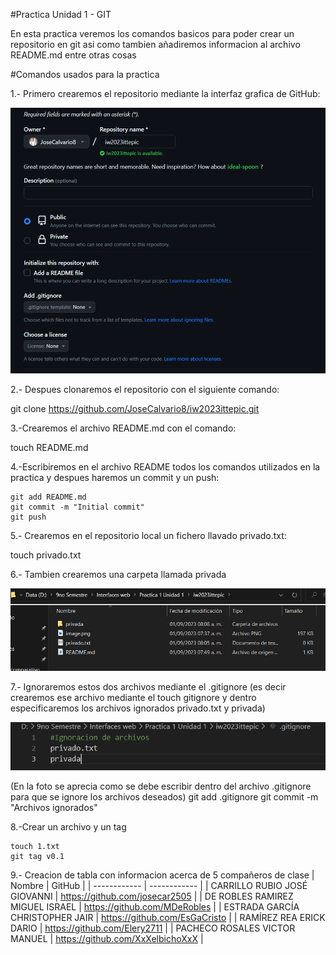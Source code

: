 #Practica Unidad 1 - GIT

En esta practica veremos los comandos basicos para poder crear un repositorio en git asi como tambien añadiremos informacion al archivo README.md entre otras cosas

#Comandos usados para la practica

1.- Primero crearemos el repositorio mediante la interfaz grafica de GitHub:

![Alt text](assets/image.png)

2.- Despues clonaremos el repositorio con el siguiente comando:

 git clone https://github.com/JoseCalvario8/iw2023ittepic.git

 3.-Crearemos el archivo README.md con el comando:

 touch README.md

 4.-Escribiremos en el archivo README todos los comandos utilizados en la practica y despues haremos un commit y un push:

    git add README.md
    git commit -m "Initial commit"
    git push

5.- Crearemos en el repositorio local un fichero llavado privado.txt:

  touch privado.txt

6.- Tambien crearemos una carpeta llamada privada

  ![Alt text](assets/image-1.png)

7.- Ignoraremos estos dos archivos mediante el .gitignore (es decir crearemos ese archivo mediante el touch gitignore y dentro especificaremos los archivos ignorados privado.txt y privada)

  ![Alt text](assets/image-2.png)

  (En la foto se aprecia como se debe escribir dentro del archivo .gitignore para que se ignore los archivos deseados)
  git add .gitignore
  git commit -m "Archivos ignorados"

8.-Crear un archivo y un tag

    touch 1.txt
    git tag v0.1

9.- Creacion de tabla con informacion acerca de 5 compañeros de clase
| Nombre | GitHub  |
| ------------ | ------------ | 
| CARRILLO RUBIO JOSÉ GIOVANNI   | https://github.com/josecar2505   | 
| DE ROBLES RAMIREZ MIGUEL ISRAEL    | https://github.com/MDeRobles  |
| ESTRADA GARCÍA CHRISTOPHER JAIR    | https://github.com/EsGaCristo | 
| RAMÍREZ REA ERICK DARIO    | https://github.com/Elery2711 | 
| PACHECO ROSALES VICTOR MANUEL    | https://github.com/XxXelbichoXxX |  

    



















